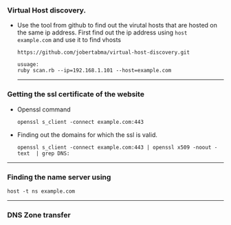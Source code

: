 ### Virtual Host discovery.
- Use the tool from github to find out the virutal hosts that are hosted on the same ip address. First find out the  ip address using `host example.com` and use it to find vhosts
  ```
  https://github.com/jobertabma/virtual-host-discovery.git

  usuage:
  ruby scan.rb --ip=192.168.1.101 --host=example.com
  ```
  ---

### Getting the ssl certificate of the website
- Openssl command
  ```
  openssl s_client -connect example.com:443
  ```
 - Finding out the domains for which the ssl is valid.
    ```
    openssl s_client -connect example.com:443 | openssl x509 -noout -text  | grep DNS:
    ```
  ---
### Finding the name server using 
`host -t ns example.com`

---
### DNS Zone transfer
